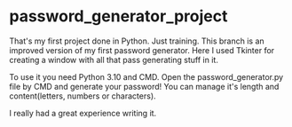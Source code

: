 # password_generator_project
That's my first project done in Python. Just training.
This branch is an improved version of my first password generator.
Here I used Tkinter for creating a window with all that pass generating stuff in it.

To use it you need Python 3.10 and CMD.
Open the password_generator.py file by CMD and generate your password!
You can manage it's length and content(letters, numbers or characters).

 I really had a great experience writing it.
